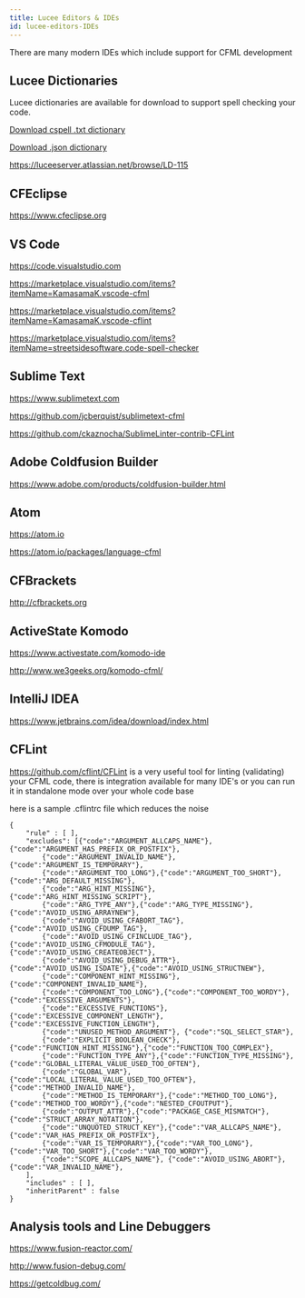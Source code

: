 ```yaml
---
title: Lucee Editors & IDEs
id: lucee-editors-IDEs
---
```


There are many modern IDEs which include support for CFML development 

## Lucee Dictionaries

Lucee dictionaries are available for download to support spell checking your code.

[Download cspell .txt dictionary](/dictionaries/lucee.txt)

[Download .json dictionary](/dictionaries/lucee.json)

<https://luceeserver.atlassian.net/browse/LD-115>

## CFEclipse
<https://www.cfeclipse.org>

## VS Code
<https://code.visualstudio.com>

<https://marketplace.visualstudio.com/items?itemName=KamasamaK.vscode-cfml>

<https://marketplace.visualstudio.com/items?itemName=KamasamaK.vscode-cflint>

<https://marketplace.visualstudio.com/items?itemName=streetsidesoftware.code-spell-checker>

## Sublime Text
<https://www.sublimetext.com>

<https://github.com/jcberquist/sublimetext-cfml>

<https://github.com/ckaznocha/SublimeLinter-contrib-CFLint>

## Adobe Coldfusion Builder
<https://www.adobe.com/products/coldfusion-builder.html>

## Atom
<https://atom.io>

<https://atom.io/packages/language-cfml>

## CFBrackets 
<http://cfbrackets.org>

## ActiveState Komodo
<https://www.activestate.com/komodo-ide>

<http://www.we3geeks.org/komodo-cfml/>

## IntelliJ IDEA
<https://www.jetbrains.com/idea/download/index.html>

## CFLint 
<https://github.com/cflint/CFLint>
is a very useful tool for linting (validating) your CFML code, there is integration available for many IDE's or you can run it in standalone mode over your whole code base

here is a sample .cflintrc file which reduces the noise 

```
{
	"rule" : [ ],
	"excludes": [{"code":"ARGUMENT_ALLCAPS_NAME"},{"code":"ARGUMENT_HAS_PREFIX_OR_POSTFIX"},
		{"code":"ARGUMENT_INVALID_NAME"},{"code":"ARGUMENT_IS_TEMPORARY"},
		{"code":"ARGUMENT_TOO_LONG"},{"code":"ARGUMENT_TOO_SHORT"},{"code":"ARG_DEFAULT_MISSING"},
		{"code":"ARG_HINT_MISSING"},{"code":"ARG_HINT_MISSING_SCRIPT"},
		{"code":"ARG_TYPE_ANY"},{"code":"ARG_TYPE_MISSING"},{"code":"AVOID_USING_ARRAYNEW"},
		{"code":"AVOID_USING_CFABORT_TAG"},{"code":"AVOID_USING_CFDUMP_TAG"},
		{"code":"AVOID_USING_CFINCLUDE_TAG"},{"code":"AVOID_USING_CFMODULE_TAG"},{"code":"AVOID_USING_CREATEOBJECT"},
		{"code":"AVOID_USING_DEBUG_ATTR"},{"code":"AVOID_USING_ISDATE"},{"code":"AVOID_USING_STRUCTNEW"},
		{"code":"COMPONENT_HINT_MISSING"},{"code":"COMPONENT_INVALID_NAME"},
		{"code":"COMPONENT_TOO_LONG"},{"code":"COMPONENT_TOO_WORDY"},{"code":"EXCESSIVE_ARGUMENTS"},
		{"code":"EXCESSIVE_FUNCTIONS"},{"code":"EXCESSIVE_COMPONENT_LENGTH"},{"code":"EXCESSIVE_FUNCTION_LENGTH"},
		{"code":"UNUSED_METHOD_ARGUMENT"}, {"code":"SQL_SELECT_STAR"},
		{"code":"EXPLICIT_BOOLEAN_CHECK"},{"code":"FUNCTION_HINT_MISSING"},{"code":"FUNCTION_TOO_COMPLEX"},
		{"code":"FUNCTION_TYPE_ANY"},{"code":"FUNCTION_TYPE_MISSING"},{"code":"GLOBAL_LITERAL_VALUE_USED_TOO_OFTEN"},
		{"code":"GLOBAL_VAR"}, {"code":"LOCAL_LITERAL_VALUE_USED_TOO_OFTEN"},{"code":"METHOD_INVALID_NAME"},
		{"code":"METHOD_IS_TEMPORARY"},{"code":"METHOD_TOO_LONG"}, {"code":"METHOD_TOO_WORDY"},{"code":"NESTED_CFOUTPUT"},
		{"code":"OUTPUT_ATTR"},{"code":"PACKAGE_CASE_MISMATCH"},{"code":"STRUCT_ARRAY_NOTATION"},
		{"code":"UNQUOTED_STRUCT_KEY"},{"code":"VAR_ALLCAPS_NAME"},{"code":"VAR_HAS_PREFIX_OR_POSTFIX"},
		{"code":"VAR_IS_TEMPORARY"},{"code":"VAR_TOO_LONG"},{"code":"VAR_TOO_SHORT"},{"code":"VAR_TOO_WORDY"},
		{"code":"SCOPE_ALLCAPS_NAME"}, {"code":"AVOID_USING_ABORT"}, {"code":"VAR_INVALID_NAME"},
	],
	"includes" : [ ],
	"inheritParent" : false
}
```

## Analysis tools and Line Debuggers

<https://www.fusion-reactor.com/>

<http://www.fusion-debug.com/>

<https://getcoldbug.com/>

